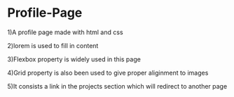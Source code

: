 # Profile-Page

1)A profile page made with html and css


2)lorem is used to fill in content


3)Flexbox property is widely used in this page


4)Grid property is also been used to give proper aliginment to images


5)It consists a link in the projects section which will redirect to another page
